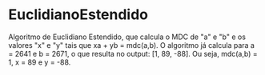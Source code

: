 # EuclidianoEstendido
Algoritmo de Euclidiano Estendido, que calcula o MDC de "a" e "b" e os valores "x" e "y" tais que xa + yb = mdc(a,b). O algoritmo já calcula para a = 2641 e b = 2671, o que resulta no output: [1, 89, -88]. Ou seja, mdc(a,b) = 1, x = 89 e y = -88.
